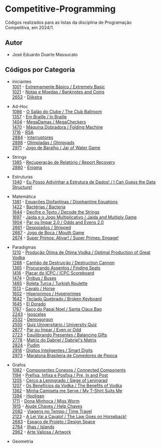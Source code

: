 # Competitive-Programming
Códigos realizados para as listas da disciplina de Programação Competitiva, em 2024/1.

## Autor
- José Eduardo Duarte Massucato

## Códigos por Categoria
- Iniciantes  
  [1001](https://www.beecrowd.com.br/repository/UOJ_1001.html) - [Extremamente Básico / Extremely Basic](./Iniciante/1001%20-%20Extremamente%20Básico.cpp)  
  [1021](https://www.beecrowd.com.br/repository/UOJ_1021.html) - [Notas e Moedas / Banknotes and Coins](./Iniciante/1021%20-%20Notas%20e%20Moedas.cpp)  
  [2653](https://www.beecrowd.com.br/repository/UOJ_2653.html) - [Dijkstra](./Iniciante/2653%20-%20Dijkstra.cpp)  

- Ad-Hoc  
  [1086](https://www.beecrowd.com.br/repository/UOJ_1086.html) - [O Salão do Clube / The Club Ballroom](./Ad-Hoc/1086%20-%20O%20Salão%20do%20Clube.cpp)  
  [1357](https://www.beecrowd.com.br/repository/UOJ_1357.html) - [Em Braille / In Braille](./Ad-Hoc/1357%20-%20Em%20Braille.cpp)  
  [1404](https://www.beecrowd.com.br/repository/UOJ_1404.html) - [MegaDamas / MegaCheckers](./Ad-Hoc/1404%20-%20MegaDamas.cpp)  
  [1470](https://www.beecrowd.com.br/repository/UOJ_1470.html) - [Máquina Dobradora / Folding Machine](./Ad-Hoc/1470%20-%20Máquina%20Dobradora.cpp)  
  [1716](https://www.beecrowd.com.br/repository/UOJ_1716.html) - [RSA](./Ad-Hoc/1716%20-%20RSA.cpp)  
  [2884](https://www.beecrowd.com.br/repository/UOJ_2884.html) - [Interruptores](./Ad-Hoc/2884%20-%20Interruptores.cpp)  
  [2898](https://www.beecrowd.com.br/repository/UOJ_2898.html) - [Olimpíadas / Olimpyads](./Ad-Hoc/2898%20-%20Olimpíadas.cpp)  
  [2971](https://www.beecrowd.com.br/repository/UOJ_2971.html) - [Jogo de Baralho / Jar of Water Game](./Ad-Hoc/2971%20-%20Jogo%20de%20Baralho.cpp)  

- Strings  
  [1385](https://www.beecrowd.com.br/repository/UOJ_1385.html) - [Recuperação de Relatório / Report Recovery](./Strings/1385%20-%20Recuperação%20de%20Relatório.cpp)  
  [2880](https://www.beecrowd.com.br/repository/UOJ_2880.html) - [Enigma](./Strings/2880%20-%20Enigma.cpp)  

- Estruturas  
  [1340](https://www.beecrowd.com.br/repository/UOJ_1340.html) - [Eu Posso Adivinhar a Estrutura de Dados! / I Can Guess the Data Structure!](./Estruturas/1340%20-%20Eu%20Posso%20Adivinhar%20a%20Estrutura%20de%20Dados!.cpp)  

- Matemática  
  [1381](https://www.beecrowd.com.br/repository/UOJ_1381.html) - [Equações Diofantinas / Diophantine Equations](./Matemática/1381%20-%20Equações%20Diofantinas.cpp)  
  [1422](https://www.beecrowd.com.br/repository/UOJ_1422.html) - [Bactérias / Bacteria](./Matemática/1422%20-%20Bactérias.cpp)  
  [1644](https://www.beecrowd.com.br/repository/UOJ_1644.html) - [Decifre o Texto / Decode the Strings](./Matemática/1644%20-%20Decifre%20o%20Texto.cpp)  
  [1697](https://www.beecrowd.com.br/repository/UOJ_1697.html) - [Jaida e o Jogo Multiplicativo / Jaida and Multiply Game](./Matemática/1697%20-%20Jaida%20e%20o%20Jogo%20Multiplicativo.cpp)  
  [1904](https://www.beecrowd.com.br/repository/UOJ_1904.html) - [Par ou Ímpar 2.0 / Odds and Evens 2.0](./Matemática/1904%20-%20Par%20ou%20Ímpar%202.0.cpp)  
  [2661](https://www.beecrowd.com.br/repository/UOJ_2661.html) - [Despojados / Stripped](./Matemática/2661%20-%20Despojados.cpp)  
  [2667](https://www.beecrowd.com.br/repository/UOJ_2667.html) - [Jogo de Boca / Mouth Game](./Matemática/2667%20-%20Jogo%20de%20Boca.cpp)  
  [2674](https://www.beecrowd.com.br/repository/UOJ_2674.html) - [Super Primos: Ativar! / Super Primes: Engage!](./Matemática/2674%20-%20Super%20Primos%20Ativar.cpp)  

- Paradigmas  
  [1210](https://www.beecrowd.com.br/repository/UOJ_1210.html) - [Produção Ótima de Ótima Vodka / Optimal Production of Great Vodka](./Paradigmas/1210%20-%20Produção%20Ótima%20de%20Ótima%20Vodka.cpp)  
  [1288](https://www.beecrowd.com.br/repository/UOJ_1288.html) - [Canhão de Destruição / Destruction Cannon](./Paradigmas/1288%20-%20Canhão%20de%20Destruição.cpp)  
  [1365](https://www.beecrowd.com.br/repository/UOJ_1365.html) - [Procurando Assentos / Finding Seats](./Paradigmas/1365%20-%20Procurando%20Assentos.cpp)  
  [1416](https://www.beecrowd.com.br/repository/UOJ_1416.html) - [Placar do ICPC / ICPC Scoreboard](./Paradigmas/1416%20-%20Placar%20do%20ICPC.cpp)  
  [1474](https://www.beecrowd.com.br/repository/UOJ_1474.html) - [Ônibus / Buses](./Paradigmas/1474%20-%20Ônibus.cpp)  
  [1485](https://www.beecrowd.com.br/repository/UOJ_1485.html) - [Roleta Turca / Turkish Roulette](./Paradigmas/1485%20-%20Roleta%20Turca.cpp)  
  [1513](https://www.beecrowd.com.br/repository/UOJ_1513.html) - [Cavalo / Horse](./Paradigmas/1513%20-%20Cavalo.cpp)  
  [1602](https://www.beecrowd.com.br/repository/UOJ_1602.html) - [Hiperprimos / Hyperprimes](./Paradigmas/1602%20-%20Hiperprimos.cpp)  
  [1642](https://www.beecrowd.com.br/repository/UOJ_1642.html) - [Teclado Quebrado / Broken Keyboard](./Paradigmas/1642%20-%20Teclado%20Quebrado.cpp)  
  [1645](https://www.beecrowd.com.br/repository/UOJ_1645.html) - [El Dorado](./Paradigmas/1645%20-%20El%20Dorado.cpp)  
  [1767](https://www.beecrowd.com.br/repository/UOJ_1767.html) - [Saco do Papai Noel / Santa Claus Bag](./Paradigmas/1767%20-%20Saco%20do%20Papai%20Noel.cpp)  
  [2243](https://www.beecrowd.com.br/repository/UOJ_2243.html) - [Isosceles](./Paradigmas/2243%20-%20Isosceles.cpp)  
  [2532](https://www.beecrowd.com.br/repository/UOJ_2532.html) - [Demogorgon](./Paradigmas/2532%20-%20Demogorgon.cpp)  
  [2555](https://www.beecrowd.com.br/repository/UOJ_2555.html) - [Quiz Universitário / University Quiz](./Paradigmas/2555%20-%20Quiz%20Universitário.cpp)  
  [2677](https://www.beecrowd.com.br/repository/UOJ_2677.html) - [Par ou Ímpar / Even or Odd](./Paradigmas/2677%20-%20Par%20ou%20Ímpar.cpp)  
  [2723](https://www.beecrowd.com.br/repository/UOJ_2723.html) - [Equilibrando Presentes / Balancing Gifts](./Paradigmas/2723%20-%20Equilibrando%20Presentes.cpp)  
  [2778](https://www.beecrowd.com.br/repository/UOJ_2778.html) - [Matriz do Dabriel / Dabriel's Matrix](./Paradigmas/2778%20-%20Matriz%20do%20Dabriel.cpp)  
  [2824](https://www.beecrowd.com.br/repository/UOJ_2824.html) - [Pudim](./Paradigmas/2824%20-%20Pudim.cpp)  
  [2918](https://www.beecrowd.com.br/repository/UOJ_2918.html) - [Dígitos Inteligentes / Smart Digits](./Paradigmas/2918%20-%20Dígitos%20Inteligentes.cpp)  
  [2973](https://www.beecrowd.com.br/repository/UOJ_2973.html) - [Maratona Brasileira de Comedores de Pipoca](./Paradigmas/2973%20-%20Maratona%20Brasileira%20de%20Comedores%20de%20Pipoca.cpp)  

- Grafos  
  [1082](https://www.beecrowd.com.br/repository/UOJ_1082.html) - [Componentes Conexos / Connected Components](./Grafos/1082%20-%20Componentes%20Conexos.cpp)  
  [1194](https://www.beecrowd.com.br/repository/UOJ_1194.html) - [Prefixa, Infixa e Posfixa / Pre, In and Post](./Grafos/1194%20-%20Prefixa,%20Infixa%20e%20Posfixa.cpp)  
  [1205](https://www.beecrowd.com.br/repository/UOJ_1205.html) - [Cerco a Leningrado / Siege of Leningrad](./Grafos/1205%20-%20Cerco%20a%20Leningrado.cpp)  
  [1207](https://www.beecrowd.com.br/repository/UOJ_1207.html) - [Os Benefícios da Vodka / The Benefits of Vodka](./Grafos/1207%20-%20Os%20Benefícios%20da%20Vodka.cpp)  
  [1362](https://www.beecrowd.com.br/repository/UOJ_1362.html) - [Minha Camiseta me Serve / My T-Shirt Suits Me](./Grafos/1362%20-%20Minha%20Camiseta%20me%20Serve.cpp)  
  [1394](https://www.beecrowd.com.br/repository/UOJ_1394.html) - [Hooligan](./Grafos/1394%20-%20Hooligan.cpp)  
  [1711](https://www.beecrowd.com.br/repository/UOJ_1711.html) - [Dona Minhoca / Miss Worm](./Grafos/1711%20-%20Dona%20Minhoca.cpp)  
  [1915](https://www.beecrowd.com.br/repository/UOJ_1915.html) - [Ajude Chaves / Help Chaves](./Grafos/1915%20-%20Ajude%20Chaves.cpp)  
  [2082](https://www.beecrowd.com.br/repository/UOJ_2082.html) - [Viagens no Tempo / Time Travel](./Grafos/2082%20-%20Viagens%20no%20Tempo.cpp)  
  [2123](https://www.beecrowd.com.br/repository/UOJ_2123.html) - [A Lei Vai a Cavalo! / The Law Goes on Horseback!](./Grafos/2123%20-%20A%20Lei%20Vai%20a%20Cavalo!.cpp)  
  [2683](https://www.beecrowd.com.br/repository/UOJ_2683.html) - [Espaço de Projeto / Design Space](./Grafos/2683%20-%20Espaço%20de%20Projeto.cpp)  
  [2784](https://www.beecrowd.com.br/repository/UOJ_2784.html) - [Ilhas / Islands](./Grafos/2784%20-%20Ilhas.cpp)  
  [2962](https://www.beecrowd.com.br/repository/UOJ_2962.html) - [Arte Valiosa / Artwork](./Grafos/2962%20-%20Arte%20Valiosa.cpp)  

- Geometria